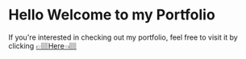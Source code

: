 # Hello Welcome to my Portfolio

If you're interested in checking out my portfolio, feel free to visit it by clicking [👉🏽Here👈🏽](https://mariah-lara-portfolio.netlify.app/)
